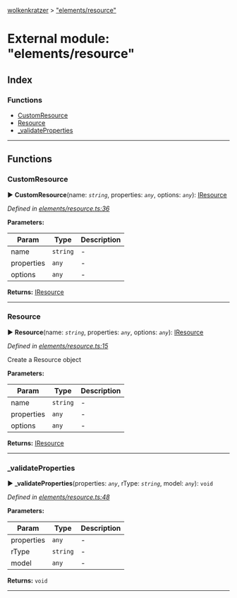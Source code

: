 [wolkenkratzer](../README.md) > ["elements/resource"](../modules/_elements_resource_.md)



# External module: "elements/resource"

## Index

### Functions

* [CustomResource](_elements_resource_.md#customresource)
* [Resource](_elements_resource_.md#resource)
* [_validateProperties](_elements_resource_.md#_validateproperties)



---
## Functions
<a id="customresource"></a>

###  CustomResource

► **CustomResource**(name: *`string`*, properties: *`any`*, options: *`any`*): [IResource](../interfaces/_types_.iresource.md)



*Defined in [elements/resource.ts:36](https://github.com/arminhammer/wolkenkratzer/blob/8ba2fdf/src/elements/resource.ts#L36)*



**Parameters:**

| Param | Type | Description |
| ------ | ------ | ------ |
| name | `string`   |  - |
| properties | `any`   |  - |
| options | `any`   |  - |





**Returns:** [IResource](../interfaces/_types_.iresource.md)





___

<a id="resource"></a>

###  Resource

► **Resource**(name: *`string`*, properties: *`any`*, options: *`any`*): [IResource](../interfaces/_types_.iresource.md)



*Defined in [elements/resource.ts:15](https://github.com/arminhammer/wolkenkratzer/blob/8ba2fdf/src/elements/resource.ts#L15)*



Create a Resource object


**Parameters:**

| Param | Type | Description |
| ------ | ------ | ------ |
| name | `string`   |  - |
| properties | `any`   |  - |
| options | `any`   |  - |





**Returns:** [IResource](../interfaces/_types_.iresource.md)





___

<a id="_validateproperties"></a>

###  _validateProperties

► **_validateProperties**(properties: *`any`*, rType: *`string`*, model: *`any`*): `void`



*Defined in [elements/resource.ts:48](https://github.com/arminhammer/wolkenkratzer/blob/8ba2fdf/src/elements/resource.ts#L48)*



**Parameters:**

| Param | Type | Description |
| ------ | ------ | ------ |
| properties | `any`   |  - |
| rType | `string`   |  - |
| model | `any`   |  - |





**Returns:** `void`





___



